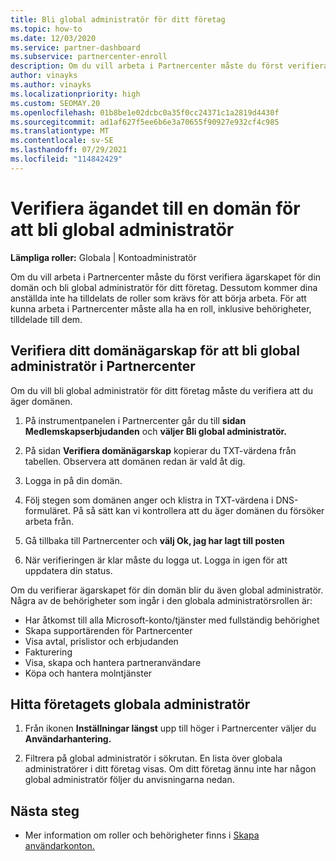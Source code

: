 ```yaml
---
title: Bli global administratör för ditt företag
ms.topic: how-to
ms.date: 12/03/2020
ms.service: partner-dashboard
ms.subservice: partnercenter-enroll
description: Om du vill arbeta i Partnercenter måste du först verifiera ägarskapet för din domän. Lär dig hur du gör detta och hur du blir en global administratör som kan lägga till användare.
author: vinayks
ms.author: vinayks
ms.localizationpriority: high
ms.custom: SEOMAY.20
ms.openlocfilehash: 01b8be1e02dcbc0a35f0cc24371c1a2819d4430f
ms.sourcegitcommit: ad1af627f5ee6b6e3a70655f90927e932cf4c985
ms.translationtype: MT
ms.contentlocale: sv-SE
ms.lasthandoff: 07/29/2021
ms.locfileid: "114842429"
---
```

# <a name="verify-your-domain-ownership-to-become-global-admin"></a>Verifiera ägandet till en domän för att bli global administratör 


**Lämpliga roller:** Globala | Kontoadministratör

Om du vill arbeta i Partnercenter måste du först verifiera ägarskapet för din domän och bli global administratör för ditt företag. Dessutom kommer dina anställda inte ha tilldelats de roller som krävs för att börja arbeta.  För att kunna arbeta i Partnercenter måste alla ha en roll, inklusive behörigheter, tilldelade till dem.  

## <a name="verify-your-domain-ownership-to-become-a-global-admin-in-partner-center"></a>Verifiera ditt domänägarskap för att bli global administratör i Partnercenter

Om du vill bli global administratör för ditt företag måste du verifiera att du äger domänen.

1. På instrumentpanelen i Partnercenter går du till **sidan Medlemskapserbjudanden** och **väljer Bli global administratör.** 

2. På sidan **Verifiera domänägarskap** kopierar du TXT-värdena från tabellen. Observera att domänen redan är vald åt dig.

3. Logga in på din domän. 

4. Följ stegen som domänen anger och klistra in TXT-värdena i DNS-formuläret.  På så sätt kan vi kontrollera att du äger domänen du försöker arbeta från.

5. Gå tillbaka till Partnercenter och **välj Ok, jag har lagt till posten**

6. När verifieringen är klar måste du logga ut. Logga in igen för att uppdatera din status. 

Om du verifierar ägarskapet för din domän blir du även global administratör. Några av de behörigheter som ingår i den globala administratörsrollen är:

- Har åtkomst till alla Microsoft-konto/tjänster med fullständig behörighet 
- Skapa supportärenden för Partnercenter
- Visa avtal, prislistor och erbjudanden
- Fakturering
- Visa, skapa och hantera partneranvändare
- Köpa och hantera molntjänster

## <a name="find-the-companys-global-admin"></a>Hitta företagets globala administratör

1. Från ikonen **Inställningar längst** upp till höger i Partnercenter väljer du **Användarhantering.**

1. Filtrera på global administratör i sökrutan. En lista över globala administratörer i ditt företag visas. Om ditt företag ännu inte har någon global administratör följer du anvisningarna nedan.

## <a name="next-steps"></a>Nästa steg

- Mer information om roller och behörigheter finns i [Skapa användarkonton.](create-user-accounts-and-set-permissions.md) 